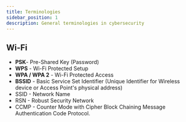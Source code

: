 ```yaml
---
title: Terminologies
sidebar_position: 1
description: General terminologies in cybersecurity
---
```


## Wi-Fi
- **PSK**- Pre-Shared Key (Password)
- **WPS** - Wi-Fi Protected Setup
- **WPA / WPA 2** - Wi-Fi Protected Access
- **BSSID** - Basic Service Set Identifier (Unique Identifier for Wireless device or Access Point's physical address)
- SSID - Network Name
- RSN - Robust Security Network
- CCMP - Counter Mode with Cipher Block Chaining Message Authentication Code Protocol.

